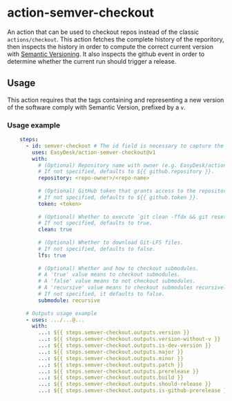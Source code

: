 # action-semver-checkout
An action that can be used to checkout repos instead of the classic `actions/checkout`.
This action fetches the complete history of the reporitory, then inspects the history in order to 
compute the correct current version with [Semantic Versioning](https://semver.org/).
It also inspects the github event in order to determine whether the current run should trigger a release.


## Usage
This action requires that the tags containing and representing a new version of the software comply with Semantic Version, prefixed by a `v`.

### Usage example
```yaml
    steps:
      - id: semver-checkout # The id field is necessary to capture the action's outputs
        uses: EasyDesk/action-semver-checkout@v1
        with:          
          # (Optional) Repository name with owner (e.g. EasyDesk/action-semver-checkout)
          # If not specified, defaults to ${{ github.repository }}.
          repository: <repo-owner>/<repo-name>
          
          # (Optional) GitHub token that grants access to the repository.
          # If not specified, defaults to ${{ github.token }}.
          token: <token>
          
          # (Optional) Whether to execute `git clean -ffdx && git reset --hard HEAD` before fetching.
          # If not specified, defaults to true.
          clean: true
          
          # (Optional) Whether to download Git-LFS files.
          # If not specified, defaults to false.
          lfs: true
          
          # (Optional) Whether and how to checkout submodules.
          # A 'true' value means to checkout submodules.
          # A 'false' value means to not checkout submodules.
          # A 'recursive' value means to checkout submodules recursively.
          # If not specified, it defaults to false.
          submodule: recursive
      
      # Outputs usage example
      - uses: .../...@...
        with:
          ...: ${{ steps.semver-checkout.outputs.version }}              # Semantic version with the 'v' prefix
          ...: ${{ steps.semver-checkout.outputs.version-without-v }}    # Semantic version without the 'v' prefix
          ...: ${{ steps.semver-checkout.outputs.is-dev-version }}       # 'true' if version is a dev build (untagged commit)
          ...: ${{ steps.semver-checkout.outputs.major }}                # Major version
          ...: ${{ steps.semver-checkout.outputs.minor }}                # Minor version
          ...: ${{ steps.semver-checkout.outputs.patch }}                # Patch version
          ...: ${{ steps.semver-checkout.outputs.prerelease }}           # Prerelease version
          ...: ${{ steps.semver-checkout.outputs.build }}                # Build version
          ...: ${{ steps.semver-checkout.outputs.should-release }}       # 'true' if the workflow should trigger a release (tagged commit with semver)
          ...: ${{ steps.semver-checkout.outputs.is-github-prerelease }} # 'true' if the version is a beta, that is it starts with 0. or is a dev version
```
